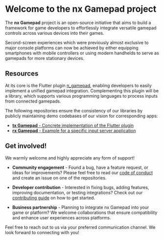 # Welcome to the nx Gamepad project

The **nx Gamepad** project is an open-source initiative that aims to build a framework for game developers to effortlessly integrate versatile gamepad controls across various devices into their games.

Second-screen experiences which were previously almost exclusive to major console platforms can now be achieved by either equipping smartphones with mobile controllers or using modern handhelds to serve as gamepads for more stationary devices.

## Resources

At its core is the Flutter plugin [n_gamepad](https://github.com/nx-gamepad/n_gamepad), enabling developers to easily implement a unified gamepad integration. Complementing this plugin will be a library, which supports various programming languages to process inputs from connected gamepads.

The following repositories ensure the consistency of our libraries by publicly maintaining demo codebases of our vision for corresponding apps:

- [**tx Gamepad** - Concrete implementation of the Flutter plugin](https://github.com/nx-gamepad/tx_gamepad)
- [**rx Gamepad** - Example for a specific input server application](https://github.com/nx-gamepad/rx_gamepad)

## Get involved!

We warmly welcome and highly appreciate any form of support!

- **Community engagement** - Found a bug, have a feature request, or ideas for improvements? Please feel free to read our [code of conduct](../CODE_OF_CONDUCT.md) and create an issue on one of the repositories.

- **Developer contribution** - Interested in fixing bugs, adding features, improving documentation, or testing integrations? Check out our [contributing guide](../CONTRIBUTING.md) on how to get started.

- **Business partnership** - Planning to integrate nx Gamepad into your game or platform? We welcome collaborations that ensure compatibility and enhance user experiences across platforms.

Feel free to reach out to us via your preferred communication channel. We look forward to connecting with you!
